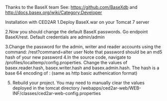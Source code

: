 Thanks to the BaseX team
See: https://github.com/BaseXdb and http://docs.basex.org/wiki/Category:Developer

Installation with CED2AR
1.Deploy BaseX.war on your Tomcat 7 server

2.Now you should change the default BaseX passwords. Go endpoint BaseX/rest. Default credentials are admin/admin

3.Change the password for the admin, writer and reader accounts using the command: 
	/rest?command=alter user <username> <password> 
	Note that password should be an md5 hash of your new password
4.In the source code, navigate to /profiles/localtemp/config.properties. Change the values of basex.reader.hash, basex.writer.hash and basex.admin.hash. The hash is a base 64 encoding of <username>:<password> (same as http basic authenication format)

5. Rebuild your project. You may need to manually clear the values deployed in the tomcat directory /webapps/ced2ar-web/WEB-INF/classes/ced2ar-web-config.properties
